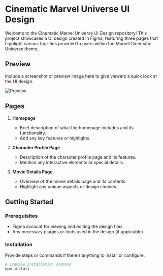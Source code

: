 # Cinematic Marvel Universe UI Design

Welcome to the Cinematic Marvel Universe UI Design repository! This project showcases a UI design created in Figma, featuring three pages that highlight various facilities provided to users within the Marvel Cinematic Universe theme.

## Preview

Include a screenshot or preview image here to give viewers a quick look at the UI design.

![Preview](preview.png)

## Pages

1. **Homepage**
   - Brief description of what the homepage includes and its functionality.
   - Add any key features or highlights.

2. **Character Profile Page**
   - Description of the character profile page and its features.
   - Mention any interactive elements or special details.

3. **Movie Details Page**
   - Overview of the movie details page and its contents.
   - Highlight any unique aspects or design choices.

## Getting Started

### Prerequisites

- Figma account for viewing and editing the design files.
- Any necessary plugins or fonts used in the design (if applicable).

### Installation

Provide steps or commands if there’s anything to install or configure.

```bash
# Example installation command
npm install
